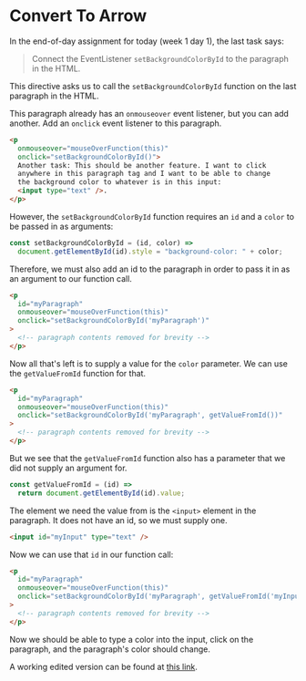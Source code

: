 # Convert To Arrow

In the end-of-day assignment for today (week 1 day 1),
the last task says:

>Connect the EventListener `setBackgroundColorById` to the paragraph in the HTML.

This directive asks us to call the `setBackgroundColorById` function on the last paragraph in the HTML.

This paragraph already has an `onmouseover` event listener, but you can add another. Add an `onclick` event listener to this paragraph.

```html
<p
  onmouseover="mouseOverFunction(this)"
  onclick="setBackgroundColorById()">
  Another task: This should be another feature. I want to click
  anywhere in this paragraph tag and I want to be able to change
  the background color to whatever is in this input:
  <input type="text" />.
</p>
```
However, the `setBackgroundColorById` function requires an `id` and a `color` to be passed in as arguments:

```js
const setBackgroundColorById = (id, color) =>
  document.getElementById(id).style = "background-color: " + color;
```

Therefore, we must also add an id to the paragraph in order to pass it in as an argument to our function call.

```html
<p
  id="myParagraph"
  onmouseover="mouseOverFunction(this)"
  onclick="setBackgroundColorById('myParagraph')"
>
  <!-- paragraph contents removed for brevity -->
</p>
```
Now all that's left is to supply a value for the `color` parameter. We can use the `getValueFromId` function for that.
```html
<p
  id="myParagraph"
  onmouseover="mouseOverFunction(this)"
  onclick="setBackgroundColorById('myParagraph', getValueFromId())"
>
  <!-- paragraph contents removed for brevity -->
</p>
```
But we see that the `getValueFromId` function also has a parameter that we did not supply an argument for.
```js
const getValueFromId = (id) =>
  return document.getElementById(id).value;
```
The element we need the value from is the `<input>` element in the paragraph. It does not have an id, so we must supply one.
```html
<input id="myInput" type="text" />
```
Now we can use that `id` in our function call:
```html
<p
  id="myParagraph"
  onmouseover="mouseOverFunction(this)"
  onclick="setBackgroundColorById('myParagraph', getValueFromId('myInput'))"
>
  <!-- paragraph contents removed for brevity -->
</p>
```
Now we should be able to type a color into the input, click on the paragraph, and the paragraph's color should change.

A working edited version can be found at [this link](index.html).
